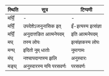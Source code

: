 | स्थिति | सूत्र | टिप्पणी |
| ----- | ------- | ------ |
| मघिँ॒ | - | - |
| मघिँ॒ | उपदेशेऽजनुनासिक इत् | इँ-इत्यस्य इत्संज्ञा |
| मघिँ॒ | अनुदात्तङित आत्मनेपदम् | इति आत्मनेपदम् |
| मघ् | तस्य लोपः | इत्संज्ञकस्य लोपः |
| मन्घ् | इदितो नुम् धातोः | नुमागामः |
| मंघ् | नश्चापदान्तस्य झलि | अनुस्वारः |
| मङ्घ् | अनुस्वारस्य ययि परसवर्णः | परसवर्णः |
